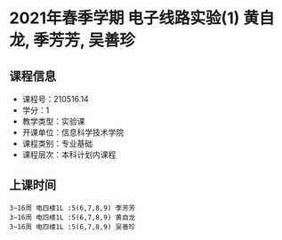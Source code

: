 # 2021年春季学期 电子线路实验(1) 黄自龙, 季芳芳, 吴善珍






## 课程信息

- 课程号：210516.14
- 学分：1
- 教学类型：实验课
- 开课单位：信息科学技术学院
- 课程类别：专业基础
- 课程层次：本科计划内课程

## 上课时间

```
3~16周 电四楼1L :5(6,7,8,9) 季芳芳
3~16周 电四楼1L :5(6,7,8,9) 黄自龙
3~16周 电四楼1L :5(6,7,8,9) 吴善珍
```

